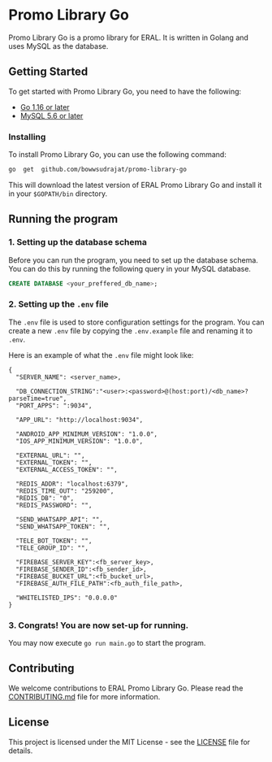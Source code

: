 # Promo Library Go

Promo Library Go is a promo library for ERAL. It is written in Golang and uses MySQL as the database.

## Getting Started

To get started with Promo Library Go, you need to have the following:

- [Go 1.16 or later](https://go.dev/dl/)
- [MySQL 5.6 or later](https://dev.mysql.com/downloads/mysql/)

### Installing

To install Promo Library Go, you can use the following command:

```bash
go  get  github.com/bowwsudrajat/promo-library-go
```

This will download the latest version of ERAL Promo Library Go and install it in your `$GOPATH/bin` directory.

## Running the program

### 1. Setting up the database schema

Before you can run the program, you need to set up the database schema. You can do this by running the following query in your MySQL database.

```sql
CREATE DATABASE <your_preffered_db_name>;
```

### 2. Setting up the `.env` file

The `.env` file is used to store configuration settings for the program. You can create a new `.env` file by copying the `.env.example` file and renaming it to `.env`.

Here is an example of what the `.env` file might look like:

```dotenv
{
  "SERVER_NAME": <server_name>,

  "DB_CONNECTION_STRING":"<user>:<password>@(host:port)/<db_name>?parseTime=true",
  "PORT_APPS": ":9034",

  "APP_URL": "http://localhost:9034",

  "ANDROID_APP_MINIMUM_VERSION": "1.0.0",
  "IOS_APP_MINIMUM_VERSION": "1.0.0",

  "EXTERNAL_URL": "",
  "EXTERNAL_TOKEN": "",
  "EXTERNAL_ACCESS_TOKEN": "",

  "REDIS_ADDR": "localhost:6379",
  "REDIS_TIME_OUT": "259200",
  "REDIS_DB": "0",
  "REDIS_PASSWORD": "",

  "SEND_WHATSAPP_API": "",
  "SEND_WHATSAPP_TOKEN": "",

  "TELE_BOT_TOKEN": "",
  "TELE_GROUP_ID": "",

  "FIREBASE_SERVER_KEY":<fb_server_key>,
  "FIREBASE_SENDER_ID":<fb_sender_id>,
  "FIREBASE_BUCKET_URL":<fb_bucket_url>,
  "FIREBASE_AUTH_FILE_PATH":<fb_auth_file_path>,

  "WHITELISTED_IPS": "0.0.0.0"
}
```

### 3. Congrats! You are now set-up for running.

You may now execute `go run main.go` to start the program.

## Contributing

We welcome contributions to ERAL Promo Library Go.
Please read the [CONTRIBUTING.md](CONTRIBUTING.md) file for more information.

## License

This project is licensed under the MIT License - see the [LICENSE](LICENSE) file for details.
